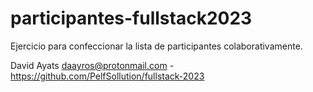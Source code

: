 # participantes-fullstack2023
Ejercicio para confeccionar la lista de participantes colaborativamente.

David Ayats <daayros@protonmail.com> - https://github.com/PelfSollution/fullstack-2023
